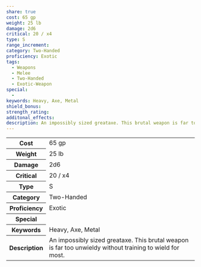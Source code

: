 ```yaml
---
share: true
cost: 65 gp
weight: 25 lb
damage: 2d6
critical: 20 / x4
type: S
range_increment: 
category: Two-Handed
proficiency: Exotic
tags:
  - Weapons
  - Melee
  - Two-Handed
  - Exotic-Weapon
special:
  - 
keywords: Heavy, Axe, Metal
shield_bonus: 
strength_rating: 
additonal_effects: 
description: An impossibly sized greataxe. This brutal weapon is far too unwieldy without training to wield for most.
---
```


<p><span style="overflow-x: auto;"><table><tbody><tr><th>Cost</th><td>65 gp</td></tr><tr><th>Weight</th><td>25 lb</td></tr><tr><th>Damage</th><td>2d6</td></tr><tr><th>Critical</th><td>20 / x4</td></tr><tr><th>Type</th><td>S</td></tr><tr><th>Category</th><td>Two-Handed</td></tr><tr><th>Proficiency</th><td>Exotic</td></tr><tr><th>Special</th><td></td></tr><tr><th>Keywords</th><td>Heavy, Axe, Metal</td></tr><tr><th>Description</th><td>An impossibly sized greataxe. This brutal weapon is far too unwieldy without training to wield for most.</td></tr></tbody></table></span></p>